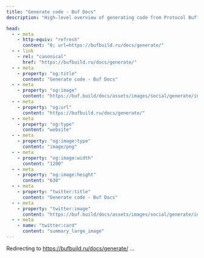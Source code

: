 ```yaml
---
title: "Generate code - Buf Docs"
description: "High-level overview of generating code from Protocol Buffers with the Buf CLI"

head:
  - - meta
    - http-equiv: "refresh"
      content: "0; url=https://bufbuild.ru/docs/generate/"
  - - link
    - rel: "canonical"
      href: "https://bufbuild.ru/docs/generate/"
  - - meta
    - property: "og:title"
      content: "Generate code - Buf Docs"
  - - meta
    - property: "og:image"
      content: "https://buf.build/docs/assets/images/social/generate/index.png"
  - - meta
    - property: "og:url"
      content: "https://bufbuild.ru/docs/generate/"
  - - meta
    - property: "og:type"
      content: "website"
  - - meta
    - property: "og:image:type"
      content: "image/png"
  - - meta
    - property: "og:image:width"
      content: "1200"
  - - meta
    - property: "og:image:height"
      content: "630"
  - - meta
    - property: "twitter:title"
      content: "Generate code - Buf Docs"
  - - meta
    - property: "twitter:image"
      content: "https://buf.build/docs/assets/images/social/generate/index.png"
  - - meta
    - name: "twitter:card"
      content: "summary_large_image"
---
```

Redirecting to <https://bufbuild.ru/docs/generate/> ...
